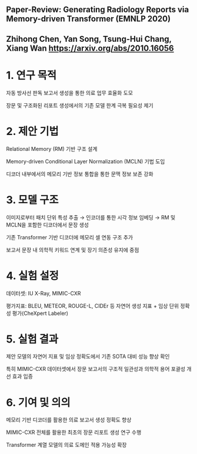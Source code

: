 ## Paper-Review: Generating Radiology Reports via Memory-driven Transformer (EMNLP 2020)
Zhihong Chen, Yan Song, Tsung-Hui Chang, Xiang Wan
https://arxiv.org/abs/2010.16056
---
# 1. 연구 목적
자동 방사선 판독 보고서 생성을 통한 의료 업무 효율화 도모

장문 및 구조화된 리포트 생성에서의 기존 모델 한계 극복 필요성 제기

# 2. 제안 기법
Relational Memory (RM) 기반 구조 설계

Memory-driven Conditional Layer Normalization (MCLN) 기법 도입

디코더 내부에서의 메모리 기반 정보 통합을 통한 문맥 정보 보존 강화

# 3. 모델 구조
이미지로부터 패치 단위 특성 추출 → 인코더를 통한 시각 정보 임베딩 → RM 및 MCLN을 포함한 디코더에서 문장 생성

기존 Transformer 기반 디코더에 메모리 셀 연동 구조 추가

보고서 문장 내 의학적 키워드 연계 및 장기 의존성 유지에 중점

# 4. 실험 설정
데이터셋: IU X-Ray, MIMIC-CXR

평가지표: BLEU, METEOR, ROUGE-L, CIDEr 등 자연어 생성 지표 + 임상 단위 정확성 평가(CheXpert Labeler)

# 5. 실험 결과
제안 모델의 자연어 지표 및 임상 정확도에서 기존 SOTA 대비 성능 향상 확인

특히 MIMIC-CXR 데이터셋에서 장문 보고서의 구조적 일관성과 의학적 용어 포괄성 개선 효과 입증

# 6. 기여 및 의의
메모리 기반 디코더를 활용한 의료 보고서 생성 정확도 향상

MIMIC-CXR 전체를 활용한 최초의 장문 리포트 생성 연구 수행

Transformer 계열 모델의 의료 도메인 적용 가능성 확장
